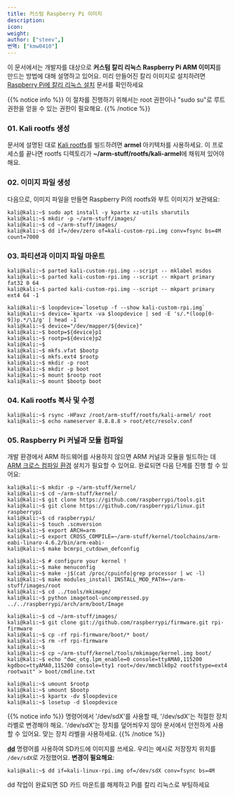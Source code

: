 ```yaml
---
title: 커스텀 Raspberry Pi 이미지
description:
icon:
weight:
author: ["steev",]
번역: ["kmw0410"]
---
```


이 문서에서는 개발자를 대상으로 **커스텀 칼리 리눅스 Raspberry Pi ARM 이미지**를 만드는 방법에 대해 설명하고 있어요. 미리 만들어진 칼리 이미지로 설치하려면 [Raspberry Pi에 칼리 리눅스 설치](/docs/arm/raspberry-pi/) 문서를 확인하세요

{{% notice info %}}
이 절차를 진행하기 위해서는 root 권한이나 "sudo su"로 루트 권한을 얻을 수 있는 권한이 필요해요.
{{% /notice %}}

### 01. Kali rootfs 생성

문서에 설명된 대로 [Kali rootfs](/docs/development/kali-linux-arm-chroot/)를 빌드하려면 **armel** 아키텍처를 사용하세요. 이 프로세스를 끝나면 rootfs 디렉토리가 **~/arm-stuff/rootfs/kali-armel**에 채워져 있어야 해요.

### 02. 이미지 파일 생성

다음으로, 이미지 파일을 만들면 Raspberry Pi의 rootfs와 부트 이미지가 보관돼요:

```console
kali@kali:~$ sudo apt install -y kpartx xz-utils sharutils
kali@kali:~$ mkdir -p ~/arm-stuff/images/
kali@kali:~$ cd ~/arm-stuff/images/
kali@kali:~$ dd if=/dev/zero of=kali-custom-rpi.img conv=fsync bs=4M count=7000
```

### 03. 파티션과 이미지 파일 마운트

```console
kali@kali:~$ parted kali-custom-rpi.img --script -- mklabel msdos
kali@kali:~$ parted kali-custom-rpi.img --script -- mkpart primary fat32 0 64
kali@kali:~$ parted kali-custom-rpi.img --script -- mkpart primary ext4 64 -1
```

```console
kali@kali:~$ loopdevice=`losetup -f --show kali-custom-rpi.img`
kali@kali:~$ device=`kpartx -va $loopdevice | sed -E 's/.*(loop[0-9])p.*/\1/g' | head -1`
kali@kali:~$ device="/dev/mapper/${device}"
kali@kali:~$ bootp=${device}p1
kali@kali:~$ rootp=${device}p2
kali@kali:~$
kali@kali:~$ mkfs.vfat $bootp
kali@kali:~$ mkfs.ext4 $rootp
kali@kali:~$ mkdir -p root
kali@kali:~$ mkdir -p boot
kali@kali:~$ mount $rootp root
kali@kali:~$ mount $bootp boot
```

### 04. Kali rootfs 복사 및 수정

```console
kali@kali:~$ rsync -HPavz /root/arm-stuff/rootfs/kali-armel/ root
kali@kali:~$ echo nameserver 8.8.8.8 > root/etc/resolv.conf
```

### 05. Raspberry Pi 커널과 모듈 컴파일

개발 환경에서 ARM 하드웨어를 사용하지 않으면 ARM 커널과 모듈을 빌드하는 데 [ARM 크로스 컴파일 환경](/docs/development/arm-cross-compilation-environment/) 설치가 필요할 수 있어요. 완료되면 다음 단계를 진행 할 수 있어요:

```console
kali@kali:~$ mkdir -p ~/arm-stuff/kernel/
kali@kali:~$ cd ~/arm-stuff/kernel/
kali@kali:~$ git clone https://github.com/raspberrypi/tools.git
kali@kali:~$ git clone https://github.com/raspberrypi/linux.git raspberrypi
kali@kali:~$ cd raspberrypi/
kali@kali:~$ touch .scmversion
kali@kali:~$ export ARCH=arm
kali@kali:~$ export CROSS_COMPILE=~/arm-stuff/kernel/toolchains/arm-eabi-linaro-4.6.2/bin/arm-eabi-
kali@kali:~$ make bcmrpi_cutdown_defconfig

kali@kali:~$ # configure your kernel !
kali@kali:~$ make menuconfig
kali@kali:~$ make -j$(cat /proc/cpuinfo|grep processor | wc -l)
kali@kali:~$ make modules_install INSTALL_MOD_PATH=~/arm-stuff/images/root
kali@kali:~$ cd ../tools/mkimage/
kali@kali:~$ python imagetool-uncompressed.py ../../raspberrypi/arch/arm/boot/Image
```

```console
kali@kali:~$ cd ~/arm-stuff/images/
kali@kali:~$ git clone git://github.com/raspberrypi/firmware.git rpi-firmware
kali@kali:~$ cp -rf rpi-firmware/boot/* boot/
kali@kali:~$ rm -rf rpi-firmware
kali@kali:~$
kali@kali:~$ cp ~/arm-stuff/kernel/tools/mkimage/kernel.img boot/
kali@kali:~$ echo "dwc_otg.lpm_enable=0 console=ttyAMA0,115200 kgdboc=ttyAMA0,115200 console=tty1 root=/dev/mmcblk0p2 rootfstype=ext4 rootwait" > boot/cmdline.txt
```

```console
kali@kali:~$ umount $rootp
kali@kali:~$ umount $bootp
kali@kali:~$ kpartx -dv $loopdevice
kali@kali:~$ losetup -d $loopdevice
```

{{% notice info %}}
명령어에서 '/dev/sdX'를 사용할 때, '/dev/sdX'는 적절한 장치 라벨로 변경해야 해요. '/dev/sdX'는 장치를 덮어씌우지 않아 문서에서 안전하게 사용할 수 있어요. 맞는 장치 라벨을 사용하세요.
{{% /notice %}}

**[dd](https://manpages.debian.org/testing/coreutils/dd.1.en.html)** 명령어를 사용하여 SD카드에 이미지를 쓰세요. 우리는 예시로 저장장치 위치를 `/dev/sdX`로 가정했어요. **변경이 필요해요**:

```console
kali@kali:~$ dd if=kali-linux-rpi.img of=/dev/sdX conv=fsync bs=4M
```

dd 작업이 완료되면 SD 카드 마운트를 해제하고 Pi를 칼리 리눅스로 부팅하세요

